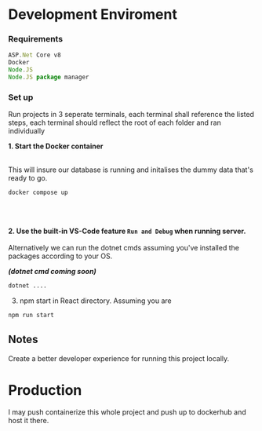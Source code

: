 # Development Enviroment

### Requirements
``` js
ASP.Net Core v8 
Docker
Node.JS
Node.JS package manager
```
### Set up
Run projects in 3 seperate terminals, each terminal shall reference the listed steps, each terminal should reflect the root of each folder and ran individually

<strong>1. Start the Docker container</strong>
  <br/>
  <br/>

  This will insure our database is running and initalises the dummy data that's ready to go.

```bash
docker compose up
```
  <br/>
  <br/>

<strong>2. Use the built-in VS-Code feature `Run and Debug` when running server.</strong>
  <br/>
  <br/>
Alternatively we can run the dotnet cmds assuming you've installed the packages according to your OS.
  <br/>

<i><strong>(dotnet cmd coming soon)</strong></i>

```bash
dotnet ....
```
3. npm start in React directory. Assuming you are

```bash
npm run start
```
## Notes
Create a better developer experience for running this project locally.

# Production

I may push containerize this whole project and push up to dockerhub and host it there.